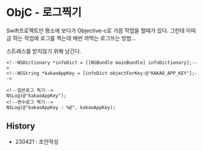 # ObjC - 로그찍기

Swift프로젝트만 평소에 보다가 Objective-c로 가끔 작업을 할때가 있다.
그런데 이따금 하는 작업에 로그를 찍는데 매번 까먹는 로그쓰는 방법...

스트레스를 받지않기 위해 남긴다.

```objc
<!--NSDictionary *infoDict = [[NSBundle mainBundle] infoDictionary];-->
<!--NSString *kakaoAppKey = [infoDict objectForKey:@"KAKAO_APP_KEY"];-->

<!--일반로그 찍기-->
NSLog(@"kakaoAppKey");
<!--변수로그 찍기-->
NSLog(@"kakaoAppKey : %@", kakaoAppKey);
```

## History
- 230421 : 초안작성
